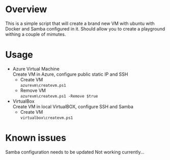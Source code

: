 # Overview   
This is a simple script that will create a brand new VM with ubuntu with Docker and Samba configured in it. Should allow you to create a playground withing a couple of mimutes.

# Usage
* Azure Virtual Machine   
    Create VM in Azure, configure public static IP and SSH
   * Create VM   
   `azurevm\createvm.ps1` 
   * Remove VM   
   `azurevm\createvm.ps1 -Remove $true`
* VirtualBox   
    Create VM in local VirtualBOX, configure SSH and Samba
    * Create VM   
    `virtualbox\createvm.ps1`

# Known issues   
Samba configuration needs to be updated Not working currently...
